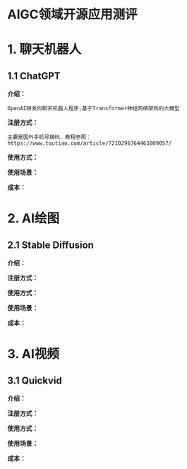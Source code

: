 # AIGC领域开源应用测评

# 1. 聊天机器人

## 1.1 ChatGPT

**介绍：**

````
OpenAI研发的聊天机器人程序,基于Transformer神经网络架构的大模型
````

**注册方式：**

```
主要是国外手机号接码，教程参照：https://www.toutiao.com/article/7210296764463809057/
```

**使用方式：**

**使用场景：**

**成本：**

# 2. AI绘图

## 2.1 Stable Diffusion

**介绍：**

**注册方式：**

**使用方式：**

**使用场景：**

**成本：**

# 3. AI视频

## 3.1 Quickvid

**介绍：**

**注册方式：**

**使用方式：**

**使用场景：**

**成本：**